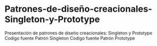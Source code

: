 # Patrones-de-diseño-creacionales-Singleton-y-Prototype
Presentación de patrones de diseño creacionales: Singleton y Prototype
Codigo fuente Patrón Singleton
Codigo fuente Patrón Prototype
